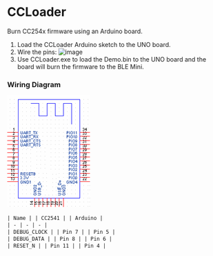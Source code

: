 CCLoader
========

Burn CC254x firmware using an Arduino board.

1. Load the CCLoader Arduino sketch to the UNO board.
2. Wire the pins:
  ![image](CCLoader.jpg)
3. Use CCLoader.exe to load the Demo.bin to the UNO board and the board will burn the firmware to the BLE Mini.

### Wiring Diagram

![](hm10_pins.png)

    | Name | | CC2541 | | Arduino |
    | - | - | - |
    | DEBUG_CLOCK | | Pin 7 | | Pin 5 |
    | DEBUG_DATA | | Pin 8 | | Pin 6 |
    | RESET_N | | Pin 11 | | Pin 4 |
